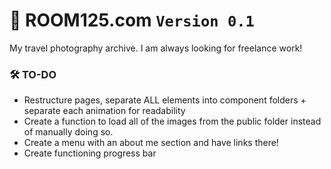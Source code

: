 # 🚪 ROOM125.com `Version 0.1`
My travel photography archive. I am always looking for freelance work!

### 🛠️ TO-DO
- Restructure pages, separate ALL elements into component folders + separate each animation for readability
- Create a function to load all of the images from the public folder instead of manually doing so.
- Create a menu with an about me section and have links there!
- Create functioning progress bar